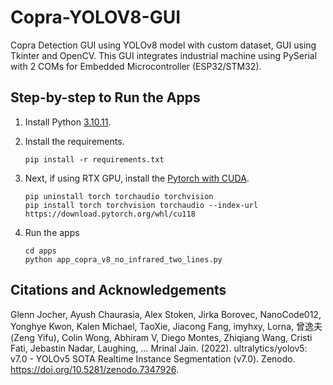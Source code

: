 # Copra-YOLOV8-GUI

Copra Detection GUI using YOLOv8 model with custom dataset, GUI using Tkinter and OpenCV. This GUI integrates industrial machine using PySerial with 2 COMs for Embedded Microcontroller (ESP32/STM32).

## Step-by-step to Run the Apps

1. Install Python [3.10.11](https://www.python.org/downloads/release/python-31011/).

2. Install the requirements.
    ```
    pip install -r requirements.txt
    ```

3. Next, if using RTX GPU, install the [Pytorch with CUDA](https://pytorch.org/get-started/locally/).
    ```
    pip uninstall torch torchaudio torchvision
    pip install torch torchvision torchaudio --index-url https://download.pytorch.org/whl/cu118
    ```

4. Run the apps
    ```
    cd apps
    python app_copra_v8_no_infrared_two_lines.py
    ```

## Citations and Acknowledgements

Glenn Jocher, Ayush Chaurasia, Alex Stoken, Jirka Borovec, NanoCode012, Yonghye Kwon, Kalen Michael, TaoXie, Jiacong Fang, imyhxy, Lorna, 曾逸夫(Zeng Yifu), Colin Wong, Abhiram V, Diego Montes, Zhiqiang Wang, Cristi Fati, Jebastin Nadar, Laughing, … Mrinal Jain. (2022). ultralytics/yolov5: v7.0 - YOLOv5 SOTA Realtime Instance Segmentation (v7.0). Zenodo. https://doi.org/10.5281/zenodo.7347926.